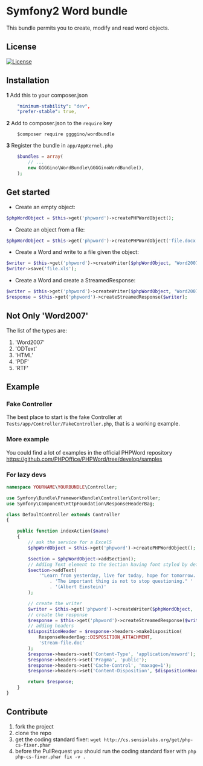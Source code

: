 Symfony2 Word bundle
============

This bundle permits you to create, modify and read word objects.

## License

[![License](https://poser.pugx.org/liuggio/ExcelBundle/license.png)](LICENSE)

## Installation

**1**  Add this to your composer.json

``` yaml
    "minimum-stability": "dev",
    "prefer-stable": true,
``` 

**2**  Add to composer.json to the `require` key

``` shell
    $composer require ggggino/wordbundle
``` 

**3** Register the bundle in ``app/AppKernel.php``

``` php
    $bundles = array(
        // ...
        new GGGGino\WordBundle\GGGGinoWordBundle(),
    );
```

## Get started

- Create an empty object:

``` php
$phpWordObject = $this->get('phpword')->createPHPWordObject();
```

- Create an object from a file:

``` php
$phpWordObject = $this->get('phpword')->createPHPWordObject('file.docx');
```

- Create a Word and write to a file given the object:

```php
$writer = $this->get('phpword')->createWriter($phpWordObject, 'Word2007');
$writer->save('file.xls');
```

- Create a Word and create a StreamedResponse:

```php
$writer = $this->get('phpword')->createWriter($phpWordObject, 'Word2007');
$response = $this->get('phpword')->createStreamedResponse($writer);
```

## Not Only 'Word2007'

The list of the types are:

1.  'Word2007'
2.  'ODText'
3.  'HTML'
4.  'PDF'
5.  'RTF'

## Example

### Fake Controller

The best place to start is the fake Controller at `Tests/app/Controller/FakeController.php`, that is a working example.

### More example

You could find a lot of examples in the official PHPWord repository https://github.com/PHPOffice/PHPWord/tree/develop/samples

### For lazy devs

``` php
namespace YOURNAME\YOURBUNDLE\Controller;

use Symfony\Bundle\FrameworkBundle\Controller\Controller;
use Symfony\Component\HttpFoundation\ResponseHeaderBag;

class DefaultController extends Controller
{

    public function indexAction($name)
    {
        // ask the service for a Excel5
        $phpWordObject = $this->get('phpword')->createPHPWordObject();

        $section = $phpWordObject->addSection();
        // Adding Text element to the Section having font styled by default...
        $section->addText(
            '"Learn from yesterday, live for today, hope for tomorrow. '
                . 'The important thing is not to stop questioning." '
                . '(Albert Einstein)'
        );

        // create the writer
        $writer = $this->get('phpword')->createWriter($phpWordObject, 'Word2007');
        // create the response
        $response = $this->get('phpword')->createStreamedResponse($writer);
        // adding headers
        $dispositionHeader = $response->headers->makeDisposition(
            ResponseHeaderBag::DISPOSITION_ATTACHMENT,
            'stream-file.doc'
        );
        $response->headers->set('Content-Type', 'application/msword');
        $response->headers->set('Pragma', 'public');
        $response->headers->set('Cache-Control', 'maxage=1');
        $response->headers->set('Content-Disposition', $dispositionHeader);

        return $response;        
    }
}
```

## Contribute

1. fork the project
2. clone the repo
3. get the coding standard fixer: `wget http://cs.sensiolabs.org/get/php-cs-fixer.phar`
4. before the PullRequest you should run the coding standard fixer with `php php-cs-fixer.phar fix -v .`